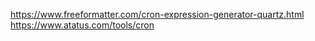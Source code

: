 https://www.freeformatter.com/cron-expression-generator-quartz.html
https://www.atatus.com/tools/cron